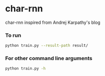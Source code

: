 # char-rnn
char-rnn inspired from Andrej Karpathy's blog
### To run
```bash
python train.py --result-path result/
```

### For other command line arguments
```bash
python train.py -h
```
